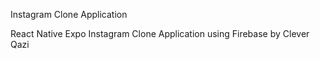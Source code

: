 Instagram Clone Application

React Native Expo Instagram Clone Application using Firebase by Clever Qazi

